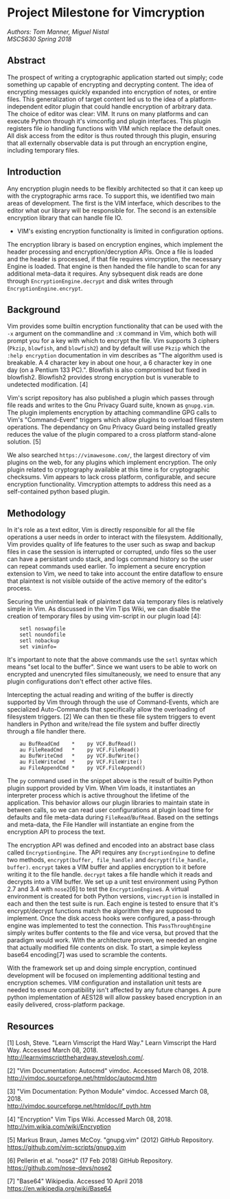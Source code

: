 # Project Milestone for Vimcryption

_Authors: Tom Manner, Miguel Nistal_   
_MSCS630 Spring 2018_   

## Abstract
The prospect of writing a cryptographic application started out simply; code something up capable of encrypting and decrypting content.  The idea of encrypting messages quickly expanded into encryption of notes, or entire files.  This generalization of target content led us to the idea of a platform-independent editor plugin that could handle encryption of arbitrary data.  The choice of editor was clear: VIM. It runs on many platforms and can execute Python through it's vimconfig and plugin interfaces.  This plugin registers file io handling functions with VIM which replace the default ones.  All disk access from the editor is thus routed through this plugin, ensuring that all externally observable data is put through an encryption engine, including temporary files.

## Introduction
Any encryption plugin needs to be flexibly architected so that it can keep up with the cryptographic arms race.  To support this, we identified two main areas of development.  The first is the VIM interface, which describes to the editor what our library will be responsible for.  The second is an extensible encryption library that can handle file IO.

- VIM's existing encryption functionality is limited in configuration options.

The encryption library is based on encryption engines, which implement the header processing and encryption/decryption APIs.  Once a file is loaded and the header is processed, if that file requires vimcryption, the necessary Engine is loaded.  That engine is then handed the file handle to scan for any additional meta-data it requires.  Any sybsequent disk reads are done through `EncryptionEngine.decrypt` and disk writes through `EncryptionEngine.encrypt`.

## Background 

Vim provides some builtin encryption functionality that can be used with the `-x` argument on the commandline and `:X` command in Vim, which both will prompt you for a key with which to encrypt the file. Vim supports 3 ciphers (`Pkzip`, `blowfish`, and `blowfish2`) and by default will use `Pkzip` which the `:help encryption` documentation in vim describes as "The algorithm used is breakable. A 4 character key in about one hour, a 6 character key in one day (on a Pentium 133 PC).". Blowfish is also compromised but fixed in blowfish2. Blowfish2 provides strong encryption but is vunerable to undetected modification. [4] 

Vim's script repository has also published a plugin which passes through file reads and writes to the Gnu Privacy Guard suite, known as `gnupg.vim`. The plugin implements encryption by attaching commandline GPG calls to Vim's "Command-Event" triggers which allow plugins to overload filesystem operations. The dependancy on Gnu Privacy Guard being installed greatly reduces the value of the plugin compared to a cross platform stand-alone solution. [5]

We also searched `https://vimawesome.com/`, the largest directory of vim plugins on the web, for any plugins which implement encryption. The only plugin related to cryptography available at this time is for cryptographic checksums. Vim appears to lack cross platform, configurable, and secure encryption functionality. Vimcryption attempts to address this need as a self-contained python based plugin. 


## Methodology

In it's role as a text editor, Vim is directly responsible for all the file operations a user needs in order to interact with the filesystem. Additionally, Vim provides quality of life features to the user such as swap and backup files in case the session is interrupted or corrupted, undo files so the user can have a persistant undo stack, and logs command history so the user can repeat commands used earlier. To implement a secure encryption extension to Vim, we need to take into account the entire dataflow to ensure that plaintext is not visible outside of the active memory of the editor's process. 

Securing the unintential leak of plaintext data via temporary files is relatively simple in Vim. As discussed in the Vim Tips Wiki, we can disable the creation of temporary files by using vim-script in our plugin load [4]:  

```
    setl noswapfile
    setl noundofile
    setl nobackup
    set viminfo=
```

It's important to note that the above commands use the `setl` syntax which means "set local to the buffer". Since we want users to be able to work on encrypted and unencryted files simultaneously, we need to ensure that any plugin configurations don't effect other active files. 

Intercepting the actual reading and writing of the buffer is directly supported by Vim through through the use of Command-Events, which are specialized Auto-Commands that specifically allow the overloading of filesystem triggers. [2] We can then tie these file system triggers to event handlers in Python and write/read the file system and buffer directly through a file handler there. 

```
    au BufReadCmd    *    py VCF.BufRead()
    au FileReadCmd   *    py VCF.FileRead()
    au BufWriteCmd   *    py VCF.BufWrite()
    au FileWriteCmd  *    py VCF.FileWrite()
    au FileAppendCmd *    py VCF.FileAppend()
```

The `py` command used in the snippet above is the result of builtin Python plugin support provided by Vim. When Vim loads, it instantiates an interpreter process which is active throughout the lifetime of the application. This behavior allows our plugin libraries to maintain state in between calls, so we can read user configurations at plugin load time for defaults and file meta-data during `FileRead`/`BufRead`. Based on the settings and meta-data, the File Handler will instantiate an engine from the encryption API to process the text.

The encryption API was defined and encoded into an abstract base class called `EncryptionEngine`.  The API requires any `EncryptionEngine` to define two methods, `encrypt(buffer, file_handle)` and `decrypt(file_handle, buffer)`.  `encrypt` takes a VIM buffer and applies encryption to it before writing it to the file handle.  `decrypt` takes a file handle which it reads and decrypts into a VIM buffer.  We set up a unit test environment using Python 2.7 and 3.4 with `nose2`[6] to test the `EncryptionEngine`s.  A virtual environment is created for both Python versions, `vimcryption` is installed in each and then the test suite is run.  Each engine is tested to ensure that it's encrypt/decrypt functions match the algorithm they are supposed to implement.  Once the disk access hooks were configured, a pass-through engine was implemented to test the connection.  This `PassThroughEngine` simply writes buffer contents to the file and vice versa, but proved that the paradigm would work.  With the architecture proven, we needed an engine that actually modified file contents on disk.  To start, a simple keyless base64 encoding[7] was used to scramble the contents.

With the framework set up and doing simple encryption, continued development will be focused on implementing additional testing and encryption schemes.  VIM configuration and installation unit tests are needed to ensure compatibility isn't affected by any future changes.  A pure python implementation of AES128 will allow passkey based encryption in an easily delivered, cross-platform package.

## Resources

[1] Losh, Steve. "Learn Vimscript the Hard Way." Learn Vimscript the Hard Way. Accessed March 08, 2018.   
http://learnvimscriptthehardway.stevelosh.com/.

[2] "Vim Documentation: Autocmd" vimdoc. Accessed March 08, 2018.    
http://vimdoc.sourceforge.net/htmldoc/autocmd.htm 

[3] "Vim Documentation: Python Module" vimdoc. Accessed March 08, 2018.   
http://vimdoc.sourceforge.net/htmldoc/if_pyth.htm 

[4] "Encryption" Vim Tips Wiki. Accessed March 08, 2018.   
http://vim.wikia.com/wiki/Encryption

[5] Markus Braun, James McCoy. "gnupg.vim" (2012) GitHub Repository.   
https://github.com/vim-scripts/gnupg.vim

[6] Pellerin et al. "nose2" (17 Feb 2018) GitHub Repository.    
https://github.com/nose-devs/nose2

[7] "Base64" Wikipedia. Accessed 10 April 2018    
https://en.wikipedia.org/wiki/Base64
